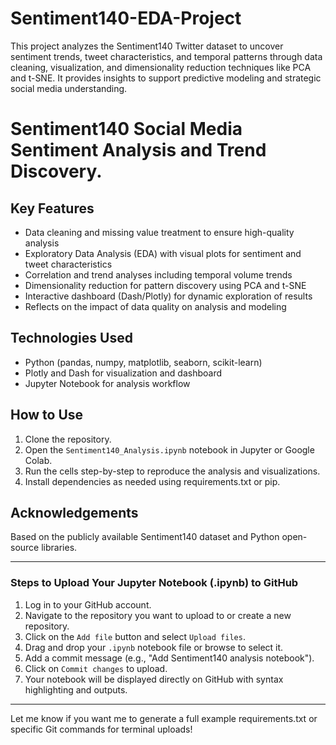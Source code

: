 # Sentiment140-EDA-Project
This project analyzes the Sentiment140 Twitter dataset to uncover sentiment trends, tweet characteristics, and temporal patterns through data cleaning, visualization, and dimensionality reduction techniques like PCA and t-SNE. It provides insights to support predictive modeling and strategic social media understanding.
# Sentiment140 Social Media Sentiment Analysis and Trend Discovery.

## Key Features
- Data cleaning and missing value treatment to ensure high-quality analysis
- Exploratory Data Analysis (EDA) with visual plots for sentiment and tweet characteristics
- Correlation and trend analyses including temporal volume trends
- Dimensionality reduction for pattern discovery using PCA and t-SNE
- Interactive dashboard (Dash/Plotly) for dynamic exploration of results
- Reflects on the impact of data quality on analysis and modeling

## Technologies Used
- Python (pandas, numpy, matplotlib, seaborn, scikit-learn)
- Plotly and Dash for visualization and dashboard
- Jupyter Notebook for analysis workflow

## How to Use
1. Clone the repository.
2. Open the `Sentiment140_Analysis.ipynb` notebook in Jupyter or Google Colab.
3. Run the cells step-by-step to reproduce the analysis and visualizations.
4. Install dependencies as needed using requirements.txt or pip.

## Acknowledgements
Based on the publicly available Sentiment140 dataset and Python open-source libraries.

---

### Steps to Upload Your Jupyter Notebook (.ipynb) to GitHub

1. Log in to your GitHub account.
2. Navigate to the repository you want to upload to or create a new repository.
3. Click on the `Add file` button and select `Upload files`.
4. Drag and drop your `.ipynb` notebook file or browse to select it.
5. Add a commit message (e.g., "Add Sentiment140 analysis notebook").
6. Click on `Commit changes` to upload.
7. Your notebook will be displayed directly on GitHub with syntax highlighting and outputs.

---

Let me know if you want me to generate a full example requirements.txt or specific Git commands for terminal uploads!
